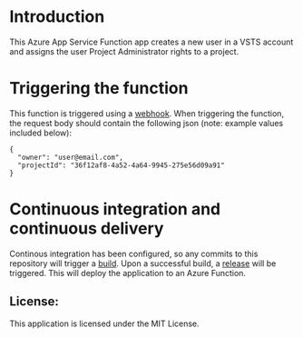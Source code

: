 # Introduction 
This Azure App Service Function app creates a new user in a VSTS account and assigns the user Project Administrator rights to a project.

# Triggering the function

This function is triggered using a [webhook](https://docs.microsoft.com/en-us/azure/azure-functions/functions-bindings-http-webhook#trigger---webhook-example).
When triggering the function, the request body should contain the following json (note: example values included below): 

```
{
  "owner": "user@email.com",
  "projectId": "36f12af8-4a52-4a64-9945-275e56d09a91"
}
```

# Continuous integration and continuous delivery

Continous integration has been configured, so any commits to this repository will trigger a [build](https://corpdevevry.visualstudio.com/AzureGovernance/_build/index?context=mine&path=%5C&definitionId=4&_a=completed). 
Upon a successful build, a [release](https://corpdevevry.visualstudio.com/AzureGovernance/_release?definitionId=3&_a=definitionoverview) will be triggered. This will deploy the application to an Azure Function. 

## License:

This application is licensed under the MIT License. 